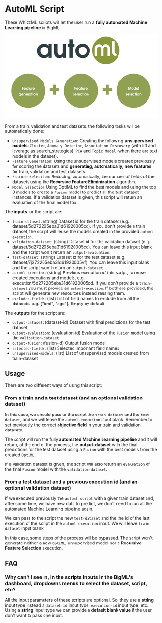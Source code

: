 # AutoML Script

These WhizzML scripts will let the user run a **fully automated
Machine Learning pipeline** in BigML.

![BigML AutoML Steps](../res/steps.png)

From a train, validation and test datasets, the following tasks will be
automatically done:

-  `Unsupervised Models Generation`: Creating the following
  **unsupervised models**: `Cluster`, `Anomaly Detector`, `Association
  Discovery` (with lift and leverage as search_strategies), `PCA` and
  `Topic Model` (when there are text models in the dataset).
-  `Feature Generation`: Using the unsupervised models created
  previously for scoring the datasets and **generating, automatically,
  new features** for train, validation and test datasets
-  `Feature Selection`: Reducing, automatically, the number of fields
  of the datasets using the **Recursive Feature Eliminination**
  algorithm.
-  `Model Selection` Using OptiML to find the best models and using
  the top 3 models to create a `Fusion` model to predict all the test
  dataset instances. If a validation dataset is given, this script
  will return an evaluation of the final model too.


The **inputs** for the script are:

* `train-dataset`: (string) Dataset id for the train dataset
  (e.g. dataset/5d272205eba31d61920005cd). If you don't provide a
  train dataset, the script will reuse the models created in the
  provided `automl-execution`.
* `validation-dataset`: (string) Dataset id for the validation dataset
  (e.g. dataset/5d272205eba31d61920005cd). You can leave this input
  blank and the script won't return an `output-evaluation`.
* `test-dataset`: (string) Dataset id for the test dataset
  (e.g. dataset/7j272205eba31d61920005vf). You can leave this input
  blank and the script won't return an `output-dataset`.
* `automl-exection`: (string) Previous execution of this script, to
  reuse created executions and models,
  e.g. execution/5d272205eba31d61920005cd. If you don't provide a
  `train-dataset` you must provide an `automl-exection`. If both are
  provided, the script will generate new resources instead reusing
  them.
* `excluded-fields`: (list) List of field names to exclude from all
  the datasets. e.g. ["bmi", "age"]. Empty by default

The **outputs** for the script are:
* `output-dataset`: (dataset-id) Dataset with final predictions for the test dataset
* `output-evaluation`: (evaluation-id) Evaluation of the `Fusion`
  model using the `validation-dataset`
* `output-fusion`: (fusion-id) Output fusion model
* `selected-fields`: (list) Selected important field names
* `unsupervised-models`: (list) List of unsupervised models created
  from train-dataset

## Usage
There are two different ways of using this script:

### From a train and a test dataset (and an optional validation dataset)
In this case, we should pass to the script the `train-dataset` and the
`test-dataset`, and we will leave the `automl-execution` input blank.
Remember to set previously the correct **objective field** in your
train and validation datasets.

The script will run the fully **automated Machine Learning pipeline**
and it will return, at the end of the process, the **output-dataset**
with the final predictions for the test dataset using a `Fusion` with
the best models from the created `OptiML`.

If a validation dataset is given, the script will also return an
`evaluation` of the final `Fusion` model with the
`validation-dataset`.

### From a test dataset and a previous execution id (and an optional validation dataset)
If we executed previously the `automl script` with a given train
dataset and, after some time, we have new data to predict, we don't
need to run all the automated Machine Learning pipeline again.

We can pass to the script the new `test-dataset` and the the id of the
last execution of the script in the `automl-execution` input. We will
leave `train-dataset` input blank.

In this case, some steps of the process will be bypassed. The script
won't generate neither a new `OptiML`, unsupervised model nor a
**Recursive Feature Selection** execution.

## FAQ
### Why can't I see in, in the scripts inputs in the BigML's dashboard, dropdowns menus to select the dataset, script, etc?
All the input parameters of these scripts are optional. So, they use a
**string** input type instead a `dataset-id` input type,
`execution-id` input type, etc. Using a **string** input type we can
provide a **default blank value** if the user don't want to pass one
input.
